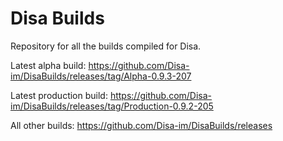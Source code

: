 # Disa Builds

Repository for all the builds compiled for Disa.

Latest alpha build: https://github.com/Disa-im/DisaBuilds/releases/tag/Alpha-0.9.3-207

Latest production build: https://github.com/Disa-im/DisaBuilds/releases/tag/Production-0.9.2-205

All other builds: https://github.com/Disa-im/DisaBuilds/releases
